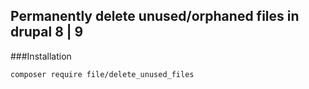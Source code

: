 ## Permanently delete unused/orphaned files in drupal 8 | 9

###Installation
~~~
composer require file/delete_unused_files
~~~